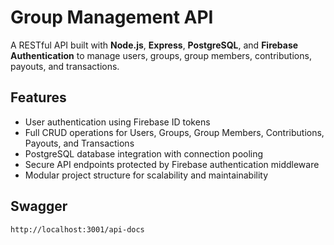 # Group Management API

A RESTful API built with **Node.js**, **Express**, **PostgreSQL**, and **Firebase Authentication** to manage users, groups, group members, contributions, payouts, and transactions.

## Features

- User authentication using Firebase ID tokens
- Full CRUD operations for Users, Groups, Group Members, Contributions, Payouts, and Transactions
- PostgreSQL database integration with connection pooling
- Secure API endpoints protected by Firebase authentication middleware
- Modular project structure for scalability and maintainability

## Swagger

`
http://localhost:3001/api-docs
`